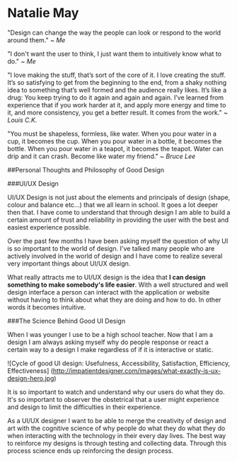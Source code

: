 # Natalie May

"Design can change the way the people can look or respond to the world around them." *~ Me*

"I don't want the user to think, I just want them to intuitively know what to do." *~ Me*

"I love making the stuff, that’s sort of the core of it. I love creating the stuff. It’s so satisfying to get from the beginning to the end, from a shaky nothing idea to something that’s well formed and the audience really likes. It’s like a drug: You keep trying to do it again and again and again. I’ve learned from experience that if you work harder at it, and apply more energy and time to it, and more consistency, you get a better result. It comes from the work." *~ Louis C.K.*

"You must be shapeless, formless, like water. When you pour water in a cup, it becomes the cup. When you pour water in a bottle, it becomes the bottle. When you pour water in a teapot, it becomes the teapot. Water can drip and it can crash. Become like water my friend." *~ Bruce Lee*


##Personal Thoughts and Philosophy of Good Design

###UI/UX Design

UI/UX Design is not just about the elements and principals of design (shape, colour and balance etc...) that we all learn in school. It goes a lot deeper then that. I have come to understand that through design I am able to build a certain amount of trust and reliability in providing the user with the best and easiest experience possible.

Over the past few months I have been asking myself the question of why UI is so important to the world of design. I've talked many people who are actively involved in the world of design and I have come to realize several very important things about UI/UX design.

What really attracts me to UI/UX design is the idea that **I can design something to make somebody's life easier**. With a well structured and well design interface a person can interact with the application or website without having to think about what they are doing and how to do. In other words it becomes intuitive.

###The Science Behind Good UI Design

When I was younger I use to be a high school teacher. Now that I am a design I am always asking myself why do people response or react a certain way to a design I make regardless of if it is interactive or static.

![Cycle of good UI design: Usefulness, Accessibility, Satisfaction, Efficiency, Effectiveness] (http://impatientdesigner.com/images/what-exactly-is-ux-design-hero.jpg)

It is so important to watch and understand why our users do what they do. It's so important to observer the obstetrical that a user might experience and design to limit the difficulties in their experience.

As a UI/UX designer I want to be able to merge the creativity of design and art with the cognitive science of why people do what they do what they do when interacting with the technology in their every day lives. The best way to reinforce my designs is through testing and collecting data. Through this process science ends up reinforcing the design process.

